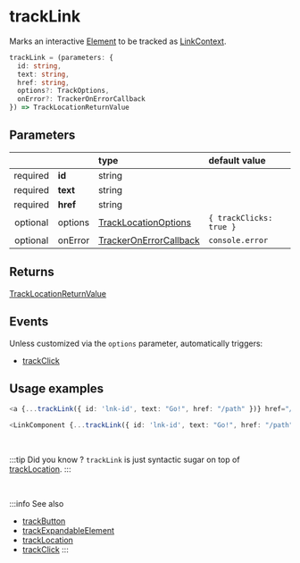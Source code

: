 # trackLink

Marks an interactive [Element](/tracking/core-concepts/elements.md#elements) to be tracked as [LinkContext](/taxonomy/location-contexts/LinkContext.md).

```typescript
trackLink = (parameters: {
  id: string,
  text: string,
  href: string,
  options?: TrackOptions,
  onError?: TrackerOnErrorCallback
}) => TrackLocationReturnValue
```

## Parameters
|          |          | type                                                                                   | default value
| :-:      | :--      | :--                                                                                    | :--           
| required | **id**   | string                                                                                 |
| required | **text** | string                                                                                 |
| required | **href** | string                                                                                 |
| optional | options  | [TrackLocationOptions](/tracking/api-reference/interfaces/TrackLocationOptions.md)     | `{ trackClicks: true }`
| optional | onError  | [TrackerOnErrorCallback](/tracking/api-reference/interfaces/TrackerOnErrorCallback.md) | `console.error`

## Returns
[TrackLocationReturnValue](/tracking/api-reference/interfaces/TrackLocationReturnValue.md)

## Events
Unless customized via the `options` parameter, automatically triggers:

- [trackClick](/tracking/api-reference/event-trackers/trackClick.md)

## Usage examples

```typescript jsx
<a {...trackLink({ id: 'lnk-id', text: "Go!", href: "/path" })} href="/path">Go!</a>
```

```typescript jsx
<LinkComponent {...trackLink({ id: 'lnk-id', text: "Go!", href: "/path" })}>Go!</LinkComponent>
```

<br />

:::tip Did you know ?
`trackLink` is just syntactic sugar on top of [trackLocation](/tracking/api-reference/advanced/trackLocation.md).
:::

<br />


:::info See also
- [trackButton](/tracking/api-reference/location-trackers/trackButton.md)
- [trackExpandableElement](/tracking/api-reference/location-trackers/trackExpandableElement.md)
- [trackLocation](/tracking/api-reference/advanced/trackLocation.md)
- [trackClick](/tracking/api-reference/event-trackers/trackClick.md)
:::
